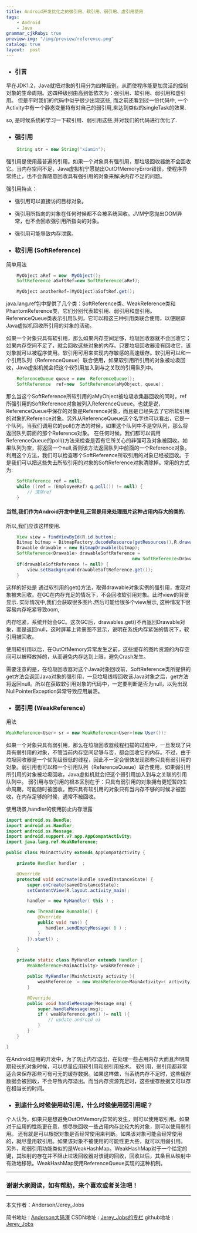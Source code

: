 ```yaml
---
title: Android开发优化之的强引用、软引用、弱引用、虚引用使用
tags:
    - Android
    - Java
grammar_cjkRuby: true
preview-img: "/img/preview/reference.png"
catalog: true
layout:  post
---
```



- ### 引言

早在JDK1.2，Java就把对象的引用分为四种级别，从而使程序能更加灵活的控制对象的生命周期。这四种级别由高到低依次为：强引用、软引用、弱引用和虚引用。
但是平时我们的代码中似乎很少出现这些, 而之前还看到过一份代码中, 一个Activity中有一个静态变量持有对自己的弱引用,来达到类似的singleTask的效果.

so, 是时候系统的学习一下软引用、弱引用这些,并对我们的代码进行优化了.

- ### 强引用

``` java
	String str = new String("xiamin");
```

强引用是使用最普遍的引用。如果一个对象具有强引用，那垃圾回收器绝不会回收它。当内存空间不足，Java虚拟机宁愿抛出OutOfMemoryError错误，使程序异常终止，也不会靠随意回收具有强引用的对象来解决内存不足的问题。

强引用特点：
 - 强引用可以直接访问目标对象。
 - 强引用所指向的对象在任何时候都不会被系统回收。JVM宁愿抛出OOM异常，也不会回收强引用所指向的对象。
 - 强引用可能导致内存泄露。


 - ### 软引用 (SoftReference)
 简单用法

```  java
	MyObject aRef = new  MyObject();
	SoftReference aSoftRef=new SoftReference(aRef);

	MyObject anotherRef=(MyObject)aSoftRef.get();
```

java.lang.ref包中提供了几个类：SoftReference类、WeakReference类和PhantomReference类，它们分别代表软引用、弱引用和虚引用。ReferenceQueue类表示引用队列，它可以和这三种引用类联合使用，以便跟踪Java虚拟机回收所引用的对象的活动。

如果一个对象只具有软引用，那么如果内存空间足够，垃圾回收器就不会回收它；如果内存空间不足了，就会回收这些对象的内存。只要垃圾回收器没有回收它，该对象就可以被程序使用。软引用可用来实现内存敏感的高速缓存。软引用可以和一个引用队列（ReferenceQueue）联合使用，如果软引用所引用的对象被垃圾回收，Java虚拟机就会把这个软引用加入到与之关联的引用队列中。

``` java
	ReferenceQueue queue = new  ReferenceQueue();
	SoftReference  ref=new  SoftReference(aMyObject, queue);

```
那么当这个SoftReference所软引用的aMyOhject被垃圾收集器回收的同时，ref所强引用的SoftReference对象被列入ReferenceQueue。也就是说，ReferenceQueue中保存的对象是Reference对象，而且是已经失去了它所软引用的对象的Reference对象。另外从ReferenceQueue这个名字也可以看出，它是一个队列，当我们调用它的poll()方法的时候，如果这个队列中不是空队列，那么将返回队列前面的那个Reference对象。
在任何时候，我们都可以调用ReferenceQueue的poll()方法来检查是否有它所关心的非强可及对象被回收。如果队列为空，将返回一个null,否则该方法返回队列中前面的一个Reference对象。利用这个方法，我们可以检查哪个SoftReference所软引用的对象已经被回收。于是我们可以把这些失去所软引用的对象的SoftReference对象清除掉。常用的方式为:

``` java
	SoftReference ref = null;
	while ((ref = (EmployeeRef) q.poll()) != null) {
		// 清除ref
	}
```
 #### 当然,我们作为Android开发中使用,正常是用来处理图片这种占用内存大的类的.
 所以,我们应该这样使用.

``` java
	View view = findViewById(R.id.button);
	Bitmap bitmap = BitmapFactory.decodeResource(getResources(),R.drawable.ic_launcher);
	Drawable drawable = new BitmapDrawable(bitmap);
	SoftReference<Drawable> drawableSoftReference =
												new SoftReference<Drawable>(drawable);
	if(drawableSoftReference != null) {
		view.setBackground(drawableSoftReference.get());
	}
```
这样的好处是
通过软引用的get()方法，取得drawable对象实例的强引用，发现对象被未回收。在GC在内存充足的情况下，不会回收软引用对象。此时view的背景显示.
实际情况中,我们会获取很多图片.然后可能给很多个view展示, 这种情况下很容易内存吃紧导致oom,

内存吃紧，系统开始会GC。这次GC后，drawables.get()不再返回Drawable对象，而是返回null，这时屏幕上背景图不显示，说明在系统内存紧张的情况下，软引用被回收。

使用软引用以后，在OutOfMemory异常发生之前，这些缓存的图片资源的内存空间可以被释放掉的，从而避免内存达到上限，避免Crash发生。

需要注意的是，在垃圾回收器对这个Java对象回收前，SoftReference类所提供的get方法会返回Java对象的强引用，一旦垃圾线程回收该Java对象之后，get方法将返回null。所以在获取软引用对象的代码中，一定要判断是否为null，以免出现NullPointerException异常导致应用崩溃。





- ### 弱引用 (WeakReference)
用法
``` java
WeakReference<User> sr = new WeakReference<User>(new User());
```
如果一个对象只具有弱引用，那么在垃圾回收器线程扫描的过程中，一旦发现了只具有弱引用的对象，不管当前内存空间足够与否，都会回收它的内存。不过，由于垃圾回收器是一个优先级很低的线程，因此不一定会很快发现那些只具有弱引用的对象。弱引用也可以和一个引用队列（ReferenceQueue）联合使用，如果弱引用所引用的对象被垃圾回收，Java虚拟机就会把这个弱引用加入到与之关联的引用队列中。
弱引用与软引用的根本区别在于：只具有弱引用的对象拥有更短暂的生命周期，可能随时被回收。而只具有软引用的对象只有当内存不够的时候才被回收，在内存足够的时候，通常不被回收。

使用场景,handler的使用防止内存泄露
``` java
import android.os.Bundle;
import android.os.Handler;
import android.os.Message;
import android.support.v7.app.AppCompatActivity;
import java.lang.ref.WeakReference;

public class MainActivity extends AppCompatActivity {

    private Handler handler  ;

    @Override
    protected void onCreate(Bundle savedInstanceState) {
        super.onCreate(savedInstanceState);
        setContentView(R.layout.activity_main);

        handler = new MyHandler( this ) ;

        new Thread(new Runnable() {
            @Override
            public void run() {
               handler.sendEmptyMessage( 0 ) ;
            }
        }).start() ;

    }

    private static class MyHandler extends Handler {
        WeakReference<MainActivity> weakReference ;

        public MyHandler(MainActivity activity ){
            weakReference  = new WeakReference<MainActivity>( activity) ;
        }

        @Override
        public void handleMessage(Message msg) {
            super.handleMessage(msg);
            if ( weakReference.get() != null ){
                // update android ui
            }
        }
    }

}
```


在Android应用的开发中，为了防止内存溢出，在处理一些占用内存大而且声明周期较长的对象时候，可以尽量应用软引用和弱引用技术。
软引用，弱引用都非常适合来保存那些可有可无的缓存数据。如果这样做，当系统内存不足时，这些缓存数据会被回收，不会导致内存溢出。而当内存资源充足时，这些缓存数据又可以存在相当长的时间。



- ### 到底什么时候使用软引用，什么时候使用弱引用呢？
个人认为，如果只是想避免OutOfMemory异常的发生，则可以使用软引用。如果对于应用的性能更在意，想尽快回收一些占用内存比较大的对象，则可以使用弱引用。
还有就是可以根据对象是否经常使用来判断。如果该对象可能会经常使用的，就尽量用软引用。如果该对象不被使用的可能性更大些，就可以用弱引用。
另外，和弱引用功能类似的是WeakHashMap。WeakHashMap对于一个给定的键，其映射的存在并不阻止垃圾回收器对该键的回收，回收以后，其条目从映射中有效地移除。WeakHashMap使用ReferenceQueue实现的这种机制。




 ----------
 ### 谢谢大家阅读，如有帮助，来个喜欢或者关注吧！

 ----------
 本文作者：Anderson/Jerey_Jobs

 简书地址   :  [Anderson大码渣][1]
 CSDN地址   :  [Jerey_Jobs的专栏][2]
 github地址 :  [Jerey_Jobs][3]


  [1]: http://www.jianshu.com/users/016a5ba708a0/latest_articles
  [2]: http://blog.csdn.net/jerey_jobs
  [3]: https://github.com/Jerey-Jobs
